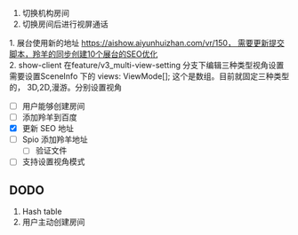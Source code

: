 1. 切换机构房间
2. 切换房间后进行视屏通话

1. 展台使用新的地址 https://aishow.aiyunhuizhan.com/vr/150， 需要更新提交脚本，羚羊的同步创建10个展台的SEO优化  
2. show-client 在feature/v3_multi-view-setting 分支下编辑三种类型视角设置  
需要设置SceneInfo 下的 views: ViewMode[]; 这个是数组。目前就固定三种类型的， 3D,2D,漫游。分别设置视角

- [ ] 用户能够创建房间
- [ ] 添加羚羊到百度
- [x] 更新 SEO 地址
- [ ] Spio 添加羚羊地址
	- [ ] 验证文件
- [ ] 支持设置视角模式

## DODO

1. Hash table
2. 用户主动创建房间